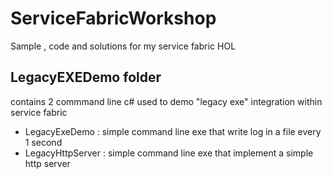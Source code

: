 # ServiceFabricWorkshop
Sample , code and solutions for my service fabric HOL

## LegacyEXEDemo folder
contains 2 commmand line c# used to demo "legacy exe" integration within service fabric
  - LegacyExeDemo : simple command line exe that write log in a file every 1 second
  - LegacyHttpServer : simple command line exe that implement a simple http server 
